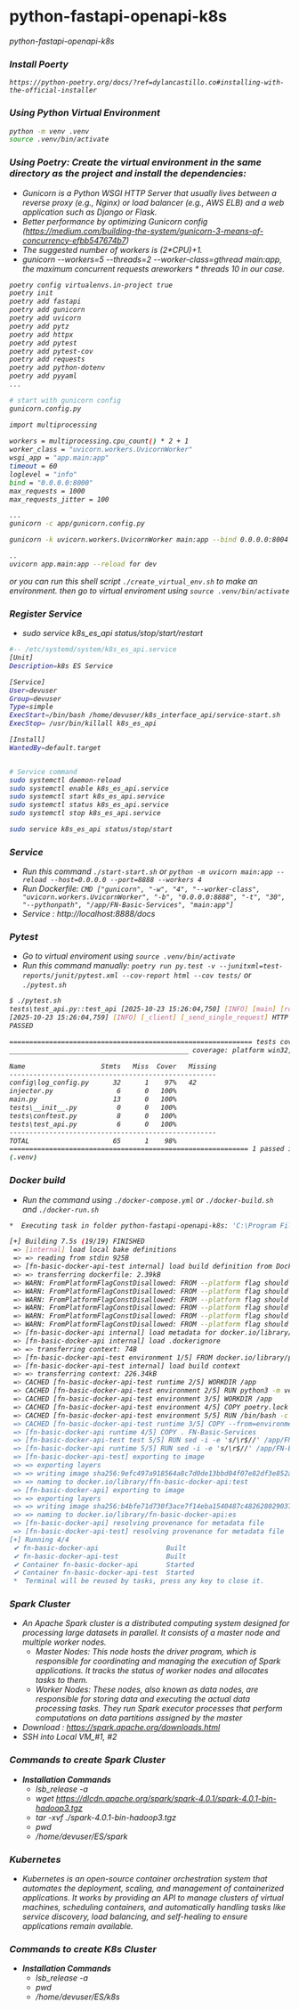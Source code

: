 # python-fastapi-openapi-k8s
<i>python-fastapi-openapi-k8s


### Install Poerty
```
https://python-poetry.org/docs/?ref=dylancastillo.co#installing-with-the-official-installer
```


### Using Python Virtual Environment
```bash
python -m venv .venv
source .venv/bin/activate
```


### Using Poetry: Create the virtual environment in the same directory as the project and install the dependencies:
- Gunicorn is a Python WSGI HTTP Server that usually lives between a reverse proxy (e.g., Nginx) or load balancer (e.g., AWS ELB) and a web application such as Django or Flask.
- Better performance by optimizing Gunicorn config (https://medium.com/building-the-system/gunicorn-3-means-of-concurrency-efbb547674b7)
- The suggested number of workers is (2*CPU)+1.
- gunicorn --workers=5 --threads=2 --worker-class=gthread main:app, the maximum concurrent requests areworkers * threads 10 in our case.

```bash
poetry config virtualenvs.in-project true
poetry init
poetry add fastapi
poetry add gunicorn
poetry add uvicorn
poetry add pytz
poetry add httpx
poetry add pytest
poetry add pytest-cov
poetry add requests
poetry add python-dotenv
poetry add pyyaml
...

# start with gunicorn config
gunicorn.config.py

import multiprocessing
 
workers = multiprocessing.cpu_count() * 2 + 1
worker_class = "uvicorn.workers.UvicornWorker"
wsgi_app = "app.main:app"
timeout = 60
loglevel = "info"
bind = "0.0.0.0:8000"
max_requests = 1000
max_requests_jitter = 100

...
gunicorn -c app/gunicorn.config.py

gunicorn -k uvicorn.workers.UvicornWorker main:app --bind 0.0.0.0:8004 --workers 4

..
uvicorn app.main:app --reload for dev
```
or you can run this shell script `./create_virtual_env.sh` to make an environment. then go to virtual enviroment using `source .venv/bin/activate`


### Register Service
- sudo service k8s_es_api status/stop/start/restart
```bash
#-- /etc/systemd/system/k8s_es_api.service
[Unit]
Description=k8s ES Service

[Service]
User=devuser
Group=devuser
Type=simple
ExecStart=/bin/bash /home/devuser/k8s_interface_api/service-start.sh
ExecStop= /usr/bin/killall k8s_es_api

[Install]
WantedBy=default.target


# Service command
sudo systemctl daemon-reload 
sudo systemctl enable k8s_es_api.service
sudo systemctl start k8s_es_api.service 
sudo systemctl status k8s_es_api.service 
sudo systemctl stop k8s_es_api.service 

sudo service k8s_es_api status/stop/start
```


### Service
- Run this command `./start-start.sh` or `python -m uvicorn main:app --reload --host=0.0.0.0 --port=8888 --workers 4`
- Run Dockerfile: `CMD ["gunicorn", "-w", "4", "--worker-class", "uvicorn.workers.UvicornWorker", "-b", "0.0.0.0:8888", "-t", "30", "--pythonpath", "/app/FN-Basic-Services", "main:app"]`
- Service : http://localhost:8888/docs




### Pytest
- Go to virtual enviroment using `source .venv/bin/activate`
- Run this command manually: `poetry run py.test -v --junitxml=test-reports/junit/pytest.xml --cov-report html --cov tests/` or `./pytest.sh`
```bash
$ ./pytest.sh
tests\test_api.py::test_api [2025-10-23 15:26:04,750] [INFO] [main] [root] /hello
[2025-10-23 15:26:04,759] [INFO] [_client] [_send_single_request] HTTP Request: GET http://testserver/ "HTTP/1.1 200 OK"
PASSED

============================================================= tests coverage ============================================================== 
_____________________________________________ coverage: platform win32, python 3.11.7-final-0 _____________________________________________ 

Name                   Stmts   Miss  Cover   Missing
----------------------------------------------------
config\log_config.py      32      1    97%   42
injector.py                6      0   100%
main.py                   13      0   100%
tests\__init__.py          0      0   100%
tests\conftest.py          8      0   100%
tests\test_api.py          6      0   100%
----------------------------------------------------
TOTAL                     65      1    98%
============================================================ 1 passed in 0.23s ============================================================ 
(.venv) 
```



### Docker build
- Run the command using `./docker-compose.yml` or `./docker-build.sh` and `./docker-run.sh`
```bash
*  Executing task in folder python-fastapi-openapi-k8s: 'C:\Program Files\Docker\Docker\resources\bin\docker.EXE' compose -f 'docker-compose.yml' up -d --build 'fn-basic-docker-api' 'fn-basic-docker-api-test' 

[+] Building 7.5s (19/19) FINISHED
 => [internal] load local bake definitions                                                                                             0.0s
 => => reading from stdin 925B                                                                                                         0.0s
 => [fn-basic-docker-api-test internal] load build definition from Dockerfile                                                          0.0s
 => => transferring dockerfile: 2.39kB                                                                                                 0.0s
 => WARN: FromPlatformFlagConstDisallowed: FROM --platform flag should not use constant value "linux/amd64" (line 3)                   0.0s 
 => WARN: FromPlatformFlagConstDisallowed: FROM --platform flag should not use constant value "linux/amd64" (line 34)                  0.0s 
 => WARN: FromPlatformFlagConstDisallowed: FROM --platform flag should not use constant value "linux/amd64" (line 49)                  0.0s 
 => WARN: FromPlatformFlagConstDisallowed: FROM --platform flag should not use constant value "linux/amd64" (line 3)                   0.0s 
 => WARN: FromPlatformFlagConstDisallowed: FROM --platform flag should not use constant value "linux/amd64" (line 34)                  0.0s 
 => WARN: FromPlatformFlagConstDisallowed: FROM --platform flag should not use constant value "linux/amd64" (line 49)                  0.0s 
 => [fn-basic-docker-api internal] load metadata for docker.io/library/python:3.9-slim-buster                                          0.7s 
 => [fn-basic-docker-api internal] load .dockerignore                                                                                  0.0s
 => => transferring context: 74B                                                                                                       0.0s 
 => [fn-basic-docker-api-test environment 1/5] FROM docker.io/library/python:3.9-slim-buster@sha256:320a7a4250aba4249f458872adecf92ee  0.0s 
 => [fn-basic-docker-api-test internal] load build context                                                                             0.7s 
 => => transferring context: 226.34kB                                                                                                  0.7s 
 => CACHED [fn-basic-docker-api-test runtime 2/5] WORKDIR /app                                                                         0.0s
 => CACHED [fn-basic-docker-api-test environment 2/5] RUN python3 -m venv /app/poetry-venv  && /app/poetry-venv/bin/pip install -U pi  0.0s 
 => CACHED [fn-basic-docker-api-test environment 3/5] WORKDIR /app                                                                     0.0s
 => CACHED [fn-basic-docker-api-test environment 4/5] COPY poetry.lock pyproject.toml ./                                               0.0s 
 => CACHED [fn-basic-docker-api-test environment 5/5] RUN /bin/bash -c 'source $POETRY_VENV/bin/activate &&     poetry install --no-r  0.0s 
 => CACHED [fn-basic-docker-api-test runtime 3/5] COPY --from=environment /app .                                                       0.0s 
 => [fn-basic-docker-api runtime 4/5] COPY . FN-Basic-Services                                                                         1.4s
 => [fn-basic-docker-api-test test 5/5] RUN sed -i -e 's/\r$//' /app/FN-Basic-Services/*.sh                                            0.6s 
 => [fn-basic-docker-api runtime 5/5] RUN sed -i -e 's/\r$//' /app/FN-Basic-Services/*.sh                                              0.7s 
 => [fn-basic-docker-api-test] exporting to image                                                                                      1.0s 
 => => exporting layers                                                                                                                1.0s 
 => => writing image sha256:9efc497a918564a8c7d0de13bbd04f07e82df3e852a8ad87c6fdbf7fde2a5db5                                           0.0s 
 => => naming to docker.io/library/ffn-basic-docker-api:test                                                                           0.0s 
 => [fn-basic-docker-api] exporting to image                                                                                           1.0s 
 => => exporting layers                                                                                                                1.0s 
 => => writing image sha256:b4bfe71d730f3ace7f14eba1540487c482628029037648f59ffd31541df26df8                                           0.0s 
 => => naming to docker.io/library/fn-basic-docker-api:es                                                                              0.0s 
 => [fn-basic-docker-api] resolving provenance for metadata file                                                                       0.0s 
 => [fn-basic-docker-api-test] resolving provenance for metadata file                                                                  0.0s 
[+] Running 4/4
 ✔ fn-basic-docker-api                 Built                                                                                           0.0s 
 ✔ fn-basic-docker-api-test            Built                                                                                           0.0s 
 ✔ Container fn-basic-docker-api       Started                                                                                        12.9s 
 ✔ Container fn-basic-docker-api-test  Started                                                                                        12.9s 
 *  Terminal will be reused by tasks, press any key to close it. 
```

### Spark Cluster
- An Apache Spark cluster is a distributed computing system designed for processing large datasets in parallel. It consists of a master node and multiple worker nodes. 
    - Master Nodes: This node hosts the driver program, which is responsible for coordinating and managing the execution of Spark applications. It tracks the status of worker nodes and allocates tasks to them.
    - Worker Nodes: These nodes, also known as data nodes, are responsible for storing data and executing the actual data processing tasks. They run Spark executor processes that perform computations on data partitions assigned by the master
- Download : https://spark.apache.org/downloads.html
- SSH into Local VM_#1, #2
### Commands to create Spark Cluster
- __Installation Commands__
  - lsb_release -a
  - wget https://dlcdn.apache.org/spark/spark-4.0.1/spark-4.0.1-bin-hadoop3.tgz
  - tar -xvf ./spark-4.0.1-bin-hadoop3.tgz
  - pwd
  - /home/devuser/ES/spark



### Kubernetes
- Kubernetes is an open-source container orchestration system that automates the deployment, scaling, and management of containerized applications. It works by providing an API to manage clusters of virtual machines, scheduling containers, and automatically handling tasks like service discovery, load balancing, and self-healing to ensure applications remain available. 
### Commands to create K8s Cluster
- __Installation Commands__
  - lsb_release -a
  - pwd
  - /home/devuser/ES/k8s
